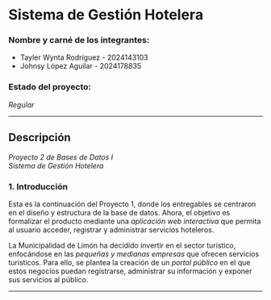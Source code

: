 # Sistema de Gestión Hotelera

### Nombre y carné de los integrantes:  
- Tayler Wynta Rodríguez - 2024143103
- Johnsy López Aguilar - 2024178835

### Estado del proyecto:  
*Regular*

---

## Descripción

*Proyecto 2 de Bases de Datos I*  
*Sistema de Gestión Hotelera*

### 1. Introducción  
Esta es la continuación del Proyecto 1, donde los entregables se centraron en el diseño y estructura de la base de datos. Ahora, el objetivo es formalizar el producto mediante una *aplicación web interactiva* que permita al usuario acceder, registrar y administrar servicios hoteleros.

La Municipalidad de Limón ha decidido invertir en el sector turístico, enfocándose en las *pequeñas y medianas empresas* que ofrecen servicios turísticos. Para ello, se plantea la creación de un *portal público* en el que estos negocios puedan registrarse, administrar su información y exponer sus servicios al público.

---